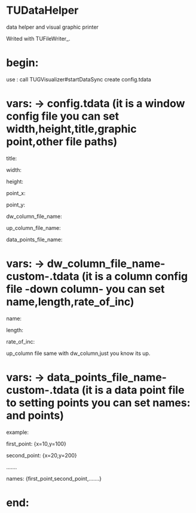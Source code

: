 # TUDataHelper
data helper and visual graphic printer

Writed with TUFileWriter_.
# begin:

use : call TUGVisualizer#startDataSync create config.tdata

# vars: -> config.tdata (it is a window config file you can set width,height,title,graphic point,other file paths)

title:

width:

height:

point_x:

point_y:

dw_column_file_name:

up_column_file_name:

data_points_file_name:

# vars: -> dw_column_file_name-custom-.tdata (it is a column config file -down column- you can set name,length,rate_of_inc)

name:

length:

rate_of_inc:

up_column file same with dw_column,just you know its up.

# vars: -> data_points_file_name-custom-.tdata (it is a data point file to setting points you can set names: and points)

example:

first_point: {x=10,y=100}

second_point: {x=20,y=200}

.......


names: {first_point,second_point,.......}

# end:

